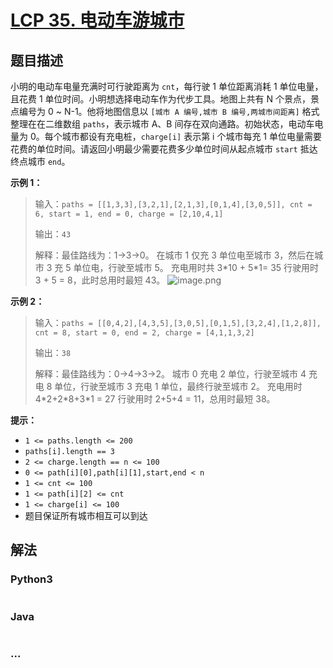 # [LCP 35. 电动车游城市](https://leetcode.cn/problems/DFPeFJ)



## 题目描述

<!-- 这里写题目描述 -->

小明的电动车电量充满时可行驶距离为 `cnt`，每行驶 1 单位距离消耗 1 单位电量，且花费 1 单位时间。小明想选择电动车作为代步工具。地图上共有 N 个景点，景点编号为 0 ~ N-1。他将地图信息以 `[城市 A 编号,城市 B 编号,两城市间距离]` 格式整理在在二维数组 `paths`，表示城市 A、B 间存在双向通路。初始状态，电动车电量为 0。每个城市都设有充电桩，`charge[i]` 表示第 i 个城市每充 1 单位电量需要花费的单位时间。请返回小明最少需要花费多少单位时间从起点城市 `start` 抵达终点城市 `end`。


**示例 1：**
>输入：`paths = [[1,3,3],[3,2,1],[2,1,3],[0,1,4],[3,0,5]], cnt = 6, start = 1, end = 0, charge = [2,10,4,1]`
>
>输出：`43`
>
>解释：最佳路线为：1->3->0。
>在城市 1 仅充 3 单位电至城市 3，然后在城市 3 充 5 单位电，行驶至城市 5。
>充电用时共 3\*10 + 5\*1= 35
>行驶用时 3 + 5 = 8，此时总用时最短 43。
![image.png](https://pic.leetcode-cn.com/1616125304-mzVxIV-image.png)




**示例 2：**
>输入：`paths = [[0,4,2],[4,3,5],[3,0,5],[0,1,5],[3,2,4],[1,2,8]], cnt = 8, start = 0, end = 2, charge = [4,1,1,3,2]`
>
>输出：`38`
>
>解释：最佳路线为：0->4->3->2。
>城市 0 充电 2 单位，行驶至城市 4 充电 8 单位，行驶至城市 3 充电 1 单位，最终行驶至城市 2。
>充电用时 4\*2+2\*8+3\*1 = 27
>行驶用时 2+5+4 = 11，总用时最短 38。

**提示：**
- `1 <= paths.length <= 200`
- `paths[i].length == 3`
- `2 <= charge.length == n <= 100`
- `0 <= path[i][0],path[i][1],start,end < n`
- `1 <= cnt <= 100`
- `1 <= path[i][2] <= cnt`
- `1 <= charge[i] <= 100`
- 题目保证所有城市相互可以到达

## 解法

<!-- 这里可写通用的实现逻辑 -->

<!-- tabs:start -->

### **Python3**

<!-- 这里可写当前语言的特殊实现逻辑 -->

```python

```

### **Java**

<!-- 这里可写当前语言的特殊实现逻辑 -->

```java

```

### **...**

```

```

<!-- tabs:end -->
